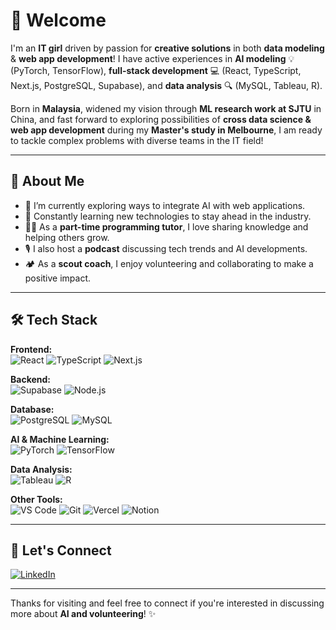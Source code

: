 # 👋 Welcome

I'm an **IT girl** driven by passion for **creative solutions** in both **data modeling** & **web app development**! I have active experiences in **AI modeling** 💡 (PyTorch, TensorFlow), **full-stack development** 💻 (React, TypeScript, Next.js, PostgreSQL, Supabase), and **data analysis** 🔍 (MySQL, Tableau, R).

Born in **Malaysia**, widened my vision through **ML research work at SJTU** in China, and fast forward to exploring possibilities of **cross data science & web app development** during my **Master's study in Melbourne**, I am ready to tackle complex problems with diverse teams in the IT field!

---

## 🚀 About Me
- 🔭 I’m currently exploring ways to integrate AI with web applications.
- 🌱 Constantly learning new technologies to stay ahead in the industry.
- 👩‍🏫 As a **part-time programming tutor**, I love sharing knowledge and helping others grow.
- 🎙️ I also host a **podcast** discussing tech trends and AI developments.
- 🏕️ As a **scout coach**, I enjoy volunteering and collaborating to make a positive impact.

---

## 🛠️ Tech Stack

**Frontend:**  
![React](https://img.shields.io/badge/-React-61DAFB?logo=react&logoColor=fff)
![TypeScript](https://img.shields.io/badge/-TypeScript-3178C6?logo=typescript&logoColor=fff)
![Next.js](https://img.shields.io/badge/-Next.js-000000?logo=nextdotjs&logoColor=fff)

**Backend:**  
![Supabase](https://img.shields.io/badge/-Supabase-3ECF8E?logo=supabase&logoColor=fff)
![Node.js](https://img.shields.io/badge/-Node.js-339933?logo=node.js&logoColor=fff)

**Database:**  
![PostgreSQL](https://img.shields.io/badge/-PostgreSQL-336791?logo=postgresql&logoColor=fff)
![MySQL](https://img.shields.io/badge/-MySQL-4479A1?logo=mysql&logoColor=fff)

**AI & Machine Learning:**  
![PyTorch](https://img.shields.io/badge/-PyTorch-EE4C2C?logo=pytorch&logoColor=fff)
![TensorFlow](https://img.shields.io/badge/-TensorFlow-FF6F00?logo=tensorflow&logoColor=fff)

**Data Analysis:**  
![Tableau](https://img.shields.io/badge/-Tableau-E97627?logo=tableau&logoColor=fff)
![R](https://img.shields.io/badge/-R-276DC3?logo=r&logoColor=fff)

**Other Tools:**  
![VS Code](https://img.shields.io/badge/-VS%20Code-007ACC?logo=visual-studio-code&logoColor=fff)
![Git](https://img.shields.io/badge/-Git-F05032?logo=git&logoColor=fff)
![Vercel](https://img.shields.io/badge/-Vercel-000000?logo=vercel&logoColor=fff)
![Notion](https://img.shields.io/badge/-Notion-000000?logo=notion&logoColor=fff)

---


## 🤝 Let's Connect
[![LinkedIn](https://img.shields.io/badge/LinkedIn-Connect-blue?logo=linkedin&logoColor=fff)](https://www.linkedin.com/in/kaylex-lo-62339623b/)

---

Thanks for visiting and feel free to connect if you're interested in discussing more about **AI and volunteering**!  ✨
